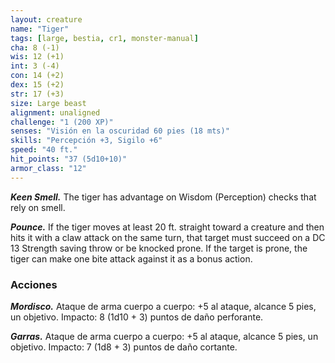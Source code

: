 ```yaml
---
layout: creature
name: "Tiger"
tags: [large, bestia, cr1, monster-manual]
cha: 8 (-1)
wis: 12 (+1)
int: 3 (-4)
con: 14 (+2)
dex: 15 (+2)
str: 17 (+3)
size: Large beast
alignment: unaligned
challenge: "1 (200 XP)"
senses: "Visión en la oscuridad 60 pies (18 mts)"
skills: "Percepción +3, Sigilo +6"
speed: "40 ft."
hit_points: "37 (5d10+10)"
armor_class: "12"
---
```


***Keen Smell.*** The tiger has advantage on Wisdom (Perception) checks that rely on smell.

***Pounce.*** If the tiger moves at least 20 ft. straight toward a creature and then hits it with a claw attack on the same turn, that target must succeed on a DC 13 Strength saving throw or be knocked prone. If the target is prone, the tiger can make one bite attack against it as a bonus action.

### Acciones

***Mordisco.*** Ataque de arma cuerpo a cuerpo: +5 al ataque, alcance 5 pies, un objetivo. Impacto: 8 (1d10 + 3) puntos de daño perforante.

***Garras.*** Ataque de arma cuerpo a cuerpo: +5 al ataque, alcance 5 pies, un objetivo. Impacto: 7 (1d8 + 3) puntos de daño cortante.